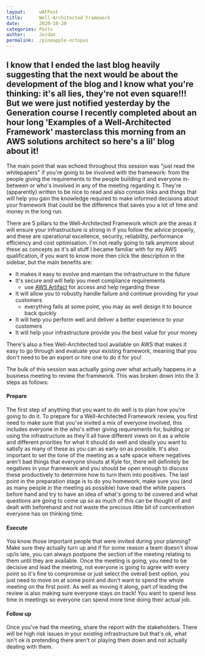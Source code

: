 ```yaml
---
layout: 	wAFPost
title:  	Well-Architected Framework
date:   	2020-10-20
categories: Posts
author: 	Jordan
permalink: 	/pineapple-octopus
---
```


## I know that I ended the last blog heavily suggesting that the next would be about the development of the blog and I know what you're thinking: it's all lies, they're not even square!!! But we were just notified yesterday by the Generation course I recently completed about an hour long 'Examples of a Well-Architected Framework' masterclass this morning from an AWS solutions architect so here's a lil' blog about it!

The main point that was echoed throughout this session was "just read the whitepapers" if you're going to be involved with the framework: from the people giving the requirements to the people building it and everyone in-between or who's involved in any of the meeting regarding it. They're (apparently) written to be nice to read and also contain links and things that will help you gain the knowledge required to make informed decisions about your framework that could be the difference that saves you a lot of time and money in the long run.

There are 5 pillars to the Well-Architected Framework which are the areas it will ensure your infrastructure is strong in if you follow the advice properly, and these are operational excellence, security, reliability, performance efficiency and cost optimisation. I'm not really going to talk anymore about these as concepts as it's all stuff I became familiar with for my AWS qualification, if you want to know more then click the description in the sidebar, but the main benefits are:

- It makes it easy to evolve and maintain the infrastructure in the future
- It's secure and will help you meet compliance requirements
  - use [AWS Artifact](https://aws.amazon.com/artifact/) for access and help regarding these
- It will allow you to robustly handle failure and continue providing for your customers
  - everything fails at some point, you may as well design it to bounce back quickly
- It will help you perform well and deliver a better experience to your customers
- It will help your infrastructure provide you the best value for your money

There's also a free Well-Architected tool available on AWS that makes it easy to go through and evaluate your existing framework, meaning that you don't need to be an expert or hire one to do it for you!

The bulk of this session was actually going over what actually happens in a business meeting to review the framework. This was broken down into the 3 steps as follows:

#### Prepare
The first step of anything that you want to do well is to plan how you're going to do it. To prepare for a Well-Architected Framework review, you first need to make sure that you've invited a mix of everyone involved, this includes everyone in the who's either giving requirements for, building or using the infrastructure as they'll all have different views on it as a whole and different priorities for what it should do well and ideally you want to satisfy as many of these as you can as early on as possible. It's also important to set the tone of the meeting as a safe space where negatives aren't bad things that everyone shouts at Kyle for, there will definitely be negatives in your framework and you should be open enough to discuss these productively to determine how to turn them into positives. The last point in the preparation stage is to do you homework, make sure you (and as many people in the meeting as possible) have read the white papers before hand and try to have an idea of what's going to be covered and what questions are going to come up so as much of this can be thought of and dealt with beforehand and not waste the precious little bit of concentration everyone has on thinking time.

#### Execute
You know those important people that were invited during your planning? Make sure they actually turn up and if for some reason a team doesn't show up/is late, you can always postpone the section of the meeting relating to them until they are available. Once the meeting is going, you need to be decisive and lead the meeting, not everyone is going to agree with every point so it's fine to compromise or just select the overall best option, you just need to move on at some point and don't want to spend the whole meeting on the first point. As well as moving it along, part of leading the review is also making sure everyone stays on track! You want to spend less time in meetings so everyone can spend more time doing their actual job.

#### Follow up
Once you've had the meeting, share the report with the stakeholders. There will be high risk issues in your existing infrastructure but that's ok, what isn't ok is pretending there aren't or playing them down and not actually dealing with them. 
